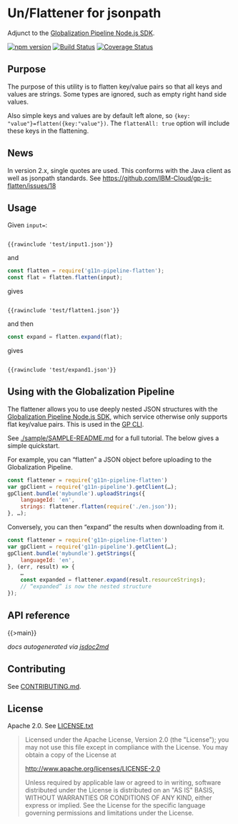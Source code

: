 Un/Flattener for jsonpath
=========================

Adjunct to the
[Globalization Pipeline Node.js SDK](https://github.com/IBM-Cloud/gp-js-client).

[![npm version](https://badge.fury.io/js/g11n-pipeline-flatten.svg)](https://badge.fury.io/js/g11n-pipeline-flatten)
[![Build Status](https://travis-ci.org/srl295/gp-js-flatten.svg?branch=master)](https://travis-ci.org/srl295/gp-js-flatten)
[![Coverage Status](https://coveralls.io/repos/github/srl295/gp-js-flatten/badge.svg)](https://coveralls.io/github/srl295/gp-js-flatten)

Purpose
-------

The purpose of this utility is to flatten key/value pairs so that all keys and values are strings. Some types are ignored, such as empty right hand side values.

Also simple keys and values are by default left alone, so `{key: "value"}=flatten({key:"value"})`.
The `flattenAll: true` option will include these keys in the flattening.

News
----

In version 2.x, single quotes are used. This conforms with the Java client as well as jsonpath standards. See https://github.com/IBM-Cloud/gp-js-flatten/issues/18

Usage
-----

Given `input=`:

<code>
{{rawinclude 'test/input1.json'}}
</code>

and

```js
const flatten = require('g11n-pipeline-flatten');
const flat = flatten.flatten(input);
```

gives

<code>
{{rawinclude 'test/flatten1.json'}}
</code>

and then

```js
const expand = flatten.expand(flat);
```

gives


<code>
{{rawinclude 'test/expand1.json'}}
</code>

Using with the Globalization Pipeline
-------------------------------------

The flattener allows you to use deeply nested JSON structures with the [Globalization Pipeline Node.js SDK](https://github.com/IBM-Cloud/gp-js-client), which service otherwise only supports flat key/value pairs. This is used in the [GP CLI](https://github.com/IBM-Cloud/gp-js-cli).

See [./sample/SAMPLE-README.md](./sample/SAMPLE-README.md) for a full tutorial. The below gives a simple quickstart.

For example, you can “flatten” a JSON object before uploading to the Globalization Pipeline.

```js
const flattener = require('g11n-pipeline-flatten')
var gpClient = require('g11n-pipeline').getClient(…);
gpClient.bundle('mybundle').uploadStrings({
    languageId: 'en',
    strings: flattener.flatten(require('./en.json'));
}, …);
```

Conversely, you can then “expand” the results when downloading from it.

```js
const flattener = require('g11n-pipeline-flatten')
var gpClient = require('g11n-pipeline').getClient(…);
gpClient.bundle('mybundle').getStrings({
    languageId: 'en',
}, (err, result) => {
    …
    const expanded = flattener.expand(result.resourceStrings);
    // “expanded” is now the nested structure
});
```





API reference
-------------

{{>main}}

*docs autogenerated via [jsdoc2md](https://github.com/jsdoc2md/jsdoc-to-markdown)*

Contributing
------------

See [CONTRIBUTING.md](CONTRIBUTING.md).

License
-------

Apache 2.0. See [LICENSE.txt](LICENSE.txt)

> Licensed under the Apache License, Version 2.0 (the "License");
> you may not use this file except in compliance with the License.
> You may obtain a copy of the License at
> 
> http://www.apache.org/licenses/LICENSE-2.0
> 
> Unless required by applicable law or agreed to in writing, software
> distributed under the License is distributed on an "AS IS" BASIS,
> WITHOUT WARRANTIES OR CONDITIONS OF ANY KIND, either express or implied.
> See the License for the specific language governing permissions and
> limitations under the License.
